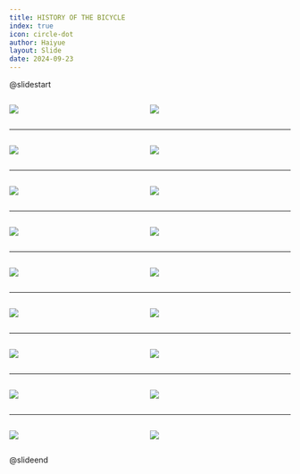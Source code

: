 ```yaml
---
title: HISTORY OF THE BICYCLE
index: true
icon: circle-dot
author: Haiyue
layout: Slide
date: 2024-09-23
---
```

 
@slidestart

<div style="display:flex">
<div style="flex:1">

![](https://raw.githubusercontent.com/yclord/reading/refs/heads/master/english/Level-M/HISTORY%20OF%20THE%20BICYCLE/001.webp)
</div>
<div style="flex:1">

![](https://raw.githubusercontent.com/yclord/reading/refs/heads/master/english/Level-M/HISTORY%20OF%20THE%20BICYCLE/002.webp)
</div>
</div>

---

<div style="display:flex">
<div style="flex:1">

![](https://raw.githubusercontent.com/yclord/reading/refs/heads/master/english/Level-M/HISTORY%20OF%20THE%20BICYCLE/003.webp)
</div>
<div style="flex:1">

![](https://raw.githubusercontent.com/yclord/reading/refs/heads/master/english/Level-M/HISTORY%20OF%20THE%20BICYCLE/004.webp)
</div>
</div>

---

<div style="display:flex">
<div style="flex:1">

![](https://raw.githubusercontent.com/yclord/reading/refs/heads/master/english/Level-M/HISTORY%20OF%20THE%20BICYCLE/005.webp)
</div>
<div style="flex:1">

![](https://raw.githubusercontent.com/yclord/reading/refs/heads/master/english/Level-M/HISTORY%20OF%20THE%20BICYCLE/006.webp)
</div>
</div>

---

<div style="display:flex">
<div style="flex:1">

![](https://raw.githubusercontent.com/yclord/reading/refs/heads/master/english/Level-M/HISTORY%20OF%20THE%20BICYCLE/007.webp)
</div>
<div style="flex:1">

![](https://raw.githubusercontent.com/yclord/reading/refs/heads/master/english/Level-M/HISTORY%20OF%20THE%20BICYCLE/008.webp)
</div>
</div>

---

<div style="display:flex">
<div style="flex:1">

![](https://raw.githubusercontent.com/yclord/reading/refs/heads/master/english/Level-M/HISTORY%20OF%20THE%20BICYCLE/009.webp)
</div>
<div style="flex:1">

![](https://raw.githubusercontent.com/yclord/reading/refs/heads/master/english/Level-M/HISTORY%20OF%20THE%20BICYCLE/010.webp)
</div>
</div>

---

<div style="display:flex">
<div style="flex:1">

![](https://raw.githubusercontent.com/yclord/reading/refs/heads/master/english/Level-M/HISTORY%20OF%20THE%20BICYCLE/011.webp)
</div>
<div style="flex:1">

![](https://raw.githubusercontent.com/yclord/reading/refs/heads/master/english/Level-M/HISTORY%20OF%20THE%20BICYCLE/012.webp)
</div>
</div>

---

<div style="display:flex">
<div style="flex:1">

![](https://raw.githubusercontent.com/yclord/reading/refs/heads/master/english/Level-M/HISTORY%20OF%20THE%20BICYCLE/013.webp)
</div>
<div style="flex:1">

![](https://raw.githubusercontent.com/yclord/reading/refs/heads/master/english/Level-M/HISTORY%20OF%20THE%20BICYCLE/014.webp)
</div>
</div>

---

<div style="display:flex">
<div style="flex:1">

![](https://raw.githubusercontent.com/yclord/reading/refs/heads/master/english/Level-M/HISTORY%20OF%20THE%20BICYCLE/015.webp)
</div>
<div style="flex:1">

![](https://raw.githubusercontent.com/yclord/reading/refs/heads/master/english/Level-M/HISTORY%20OF%20THE%20BICYCLE/016.webp)
</div>
</div>

---

<div style="display:flex">
<div style="flex:1">

![](https://raw.githubusercontent.com/yclord/reading/refs/heads/master/english/Level-M/HISTORY%20OF%20THE%20BICYCLE/017.webp)
</div>
<div style="flex:1">

![](https://raw.githubusercontent.com/yclord/reading/refs/heads/master/english/Level-M/HISTORY%20OF%20THE%20BICYCLE/018.webp)
</div>
</div>

@slideend